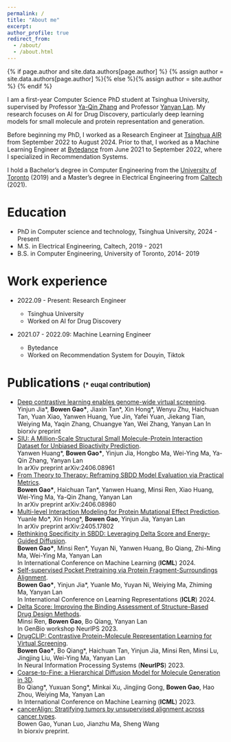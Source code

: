 ```yaml
---
permalink: /
title: "About me"
excerpt:
author_profile: true
redirect_from: 
  - /about/
  - /about.html
---
```

{% if page.author and site.data.authors[page.author] %}
  {% assign author = site.data.authors[page.author] %}{% else %}{% assign author = site.author %}
{% endif %}

I am a first-year Computer Science PhD student at Tsinghua University, supervised by Professor [Ya-Qin Zhang](https://scholar.google.com/citations?user=mDOMfxIAAAAJ&hl=en) and Professor [Yanyan Lan](https://yanyanlan.com/). My research focuses on AI for Drug Discovery, particularly deep learning models for small molecule and protein representation and generation. 

Before beginning my PhD, I worked as a Research Engineer at [Tsinghua AIR](https://air.tsinghua.edu.cn/en/) from September 2022 to August 2024. Prior to that, I worked as a Machine Learning Engineer at [Bytedance](https://www.bytedance.com/en) from June 2021 to September 2022, where I specialized in Recommendation Systems.

I hold a Bachelor’s degree in Computer Engineering from the [University of Toronto](https://www.ece.utoronto.ca/) (2019) and a Master’s degree in Electrical Engineering from [Caltech](https://www.caltech.edu/) (2021).

Education
======
* PhD  in Computer science and technology, Tsinghua University, 2024 - Present
* M.S. in Electrical Engineering, Caltech, 2019 - 2021
* B.S. in Computer Engineering, University of Toronto, 2014- 2019

Work experience
======

* 2022.09 - Present: Research Engineer
  * Tsinghua University
  * Worked on AI for Drug Discovery

* 2021.07 - 2022.09: Machine Learning Engineer
  * Bytedance
  * Worked on Recommendation System for Douyin, Tiktok


Publications <span style="font-size: 15px;">(* euqal contribution)
======
* [Deep contrastive learning enables genome-wide virtual screening](https://www.biorxiv.org/content/10.1101/2024.09.02.610777v1.full.pdf).  
Yinjun Jia\*, **Bowen Gao\***, Jiaxin Tan\*, Xin Hong\*, Wenyu Zhu, Haichuan Tan, Yuan Xiao, Yanwen Huang, Yue Jin, Yafei Yuan, Jiekang Tian, Weiying Ma, Yaqin Zhang, Chuangye Yan, Wei Zhang, Yanyan Lan
In biorxiv preprint
* [SIU: A Million-Scale Structural Small Molecule-Protein Interaction Dataset for Unbiased Bioactivity Prediction](https://arxiv.org/abs/2406.08961).  
Yanwen Huang\*, **Bowen Gao\***, Yinjun Jia, Hongbo Ma, Wei-Ying Ma, Ya-Qin Zhang, Yanyan Lan  
In arXiv preprint arXiv:2406.08961
* [From Theory to Therapy: Reframing SBDD Model Evaluation via Practical Metrics](https://arxiv.org/abs/2406.08980).    
**Bowen Gao\***, Haichuan Tan\*, Yanwen Huang, Minsi Ren, Xiao Huang, Wei-Ying Ma, Ya-Qin Zhang, Yanyan Lan  
In arXiv preprint arXiv:2406.08980
* [Multi-level Interaction Modeling for Protein Mutational Effect Prediction](https://arxiv.org/abs/2405.17802).  
Yuanle Mo\*, Xin Hong\*, **Bowen Gao**, Yinjun Jia, Yanyan Lan  
In arXiv preprint arXiv:2405.17802
* [Rethinking Specificity in SBDD: Leveraging Delta Score and Energy-Guided Diffusion](https://openreview.net/pdf?id=8WSNl2XA9r).  
**Bowen Gao\***, Minsi Ren\*, Yuyan Ni, Yanwen Huang, Bo Qiang, Zhi-Ming Ma, Wei-Ying Ma, Yanyan Lan  
In International Conference on Machine Learning  (**ICML**) 2024.
* [Self-supervised Pocket Pretraining via Protein Fragment-Surroundings Alignment](https://openreview.net/pdf?id=uMAujpVi9m).  
**Bowen Gao\***, Yinjun Jia\*, Yuanle Mo, Yuyan Ni, Weiying Ma, Zhiming Ma, Yanyan Lan  
In International Conference on Learning Representations (**ICLR**) 2024.
* [Delta Score: Improving the Binding Assessment of Structure-Based Drug Design Methods](https://openreview.net/pdf?id=iO59l1LFvJ).  
Minsi Ren, **Bowen Gao**, Bo Qiang, Yanyan Lan  
In GenBio workshop NeurIPS 2023.
* [DrugCLIP: Contrastive Protein-Molecule Representation Learning for Virtual Screening](https://proceedings.neurips.cc/paper_files/paper/2023/file/8bd31288ad8e9a31d519fdeede7ee47d-Paper-Conference.pdf).  
**Bowen Gao\***, Bo Qiang\*, Haichuan Tan, Yinjun Jia, Minsi Ren, Minsi Lu, Jingjing Liu, Wei-Ying Ma, Yanyan Lan  
In Neural Information Processing Systems (**NeurIPS**) 2023.
* [Coarse-to-Fine: a Hierarchical Diffusion Model for Molecule Generation in 3D](https://proceedings.mlr.press/v202/qiang23a/qiang23a.pdf).  
Bo Qiang\*, Yuxuan Song\*, Minkai Xu, Jingjing Gong, **Bowen Gao**, Hao Zhou, Weiying Ma, Yanyan Lan  
In International Conference on Machine Learning  (**ICML**) 2023.
* [cancerAlign: Stratifying tumors by unsupervised alignment across cancer types](https://www.biorxiv.org/content/10.1101/2020.11.17.387860v1).  
Bowen Gao, Yunan Luo, Jianzhu Ma, Sheng Wang   
In biorxiv preprint.






